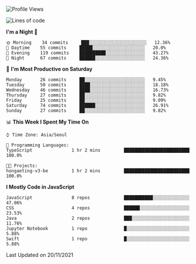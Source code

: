 <!--START_SECTION:waka-->
![Profile Views](http://img.shields.io/badge/Profile%20Views-0-blue)

![Lines of code](https://img.shields.io/badge/From%20Hello%20World%20I%27ve%20Written-92525%20lines%20of%20code-blue)

**I'm a Night 🦉** 

```text
🌞 Morning    34 commits     ███░░░░░░░░░░░░░░░░░░░░░░   12.36% 
🌆 Daytime    55 commits     █████░░░░░░░░░░░░░░░░░░░░   20.0% 
🌃 Evening    119 commits    ██████████░░░░░░░░░░░░░░░   43.27% 
🌙 Night      67 commits     ██████░░░░░░░░░░░░░░░░░░░   24.36%

```
📅 **I'm Most Productive on Saturday** 

```text
Monday       26 commits     ██░░░░░░░░░░░░░░░░░░░░░░░   9.45% 
Tuesday      50 commits     ████░░░░░░░░░░░░░░░░░░░░░   18.18% 
Wednesday    46 commits     ████░░░░░░░░░░░░░░░░░░░░░   16.73% 
Thursday     27 commits     ██░░░░░░░░░░░░░░░░░░░░░░░   9.82% 
Friday       25 commits     ██░░░░░░░░░░░░░░░░░░░░░░░   9.09% 
Saturday     74 commits     ██████░░░░░░░░░░░░░░░░░░░   26.91% 
Sunday       27 commits     ██░░░░░░░░░░░░░░░░░░░░░░░   9.82%

```


📊 **This Week I Spent My Time On** 

```text
⌚︎ Time Zone: Asia/Seoul

💬 Programming Languages: 
TypeScript               1 hr 2 mins         █████████████████████████   100.0%

🐱‍💻 Projects: 
hongaeting-v3-be         1 hr 2 mins         █████████████████████████   100.0%

```

**I Mostly Code in JavaScript** 

```text
JavaScript               8 repos             ███████████░░░░░░░░░░░░░░   47.06% 
CSS                      4 repos             ██████░░░░░░░░░░░░░░░░░░░   23.53% 
Java                     2 repos             ███░░░░░░░░░░░░░░░░░░░░░░   11.76% 
Jupyter Notebook         1 repo              █░░░░░░░░░░░░░░░░░░░░░░░░   5.88% 
Swift                    1 repo              █░░░░░░░░░░░░░░░░░░░░░░░░   5.88%

```



 Last Updated on 20/11/2021
<!--END_SECTION:waka-->
